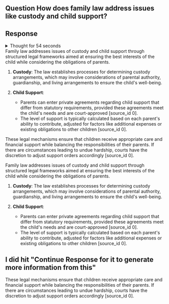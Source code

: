 ## Question How does family law address issues like custody and child support?

## Response

<details type="reasoning" done="true" duration="54">
<summary>Thought for 54 seconds</summary>
> Okay, so I need to figure out how family law addresses issues like custody and child support based on the given context. Let me start by reading through the context provided.
> 
> The first chunk mentions TITLE THREE OBLIGATION OF SUPPORT under 2017, c. 12, s. 37. It says that married or civil union spouses, and relatives in the direct line in the first degree, owe each other support. So, this is about mutual support obligations between spouses and close family members.
> 
> Looking at section 586, it talks about proceedings for the support of a minor child being instituted by various parties like the holder of parental authority, tutor, or someone with custody. It also mentions that a parent can file on behalf of an adult child who cannot support themselves, unless the child objects. That seems to outline who can bring a case for child support.
> 
> The next chunk under section 587 says parents can make private agreements about child support that differ from what's required by law, as long as the court is satisfied the child's needs are met. So, there's flexibility in agreements, but they have to be approved by the court.
> 
> In the third chunk, it refers back to 1996, c. 68, s. 1 and mentions that support from a parent for their child is based on their share of basic parental contribution, which can be adjusted if there are special expenses or if the parents have other obligations like supporting other children.
> 
> Putting this together, family law addresses custody by establishing who has the right to make decisions and where the child lives. For child support, it allows private agreements as long as they meet the child's needs, with court oversight. Courts can adjust support based on each parent's financial situation and other factors like additional expenses or other children they're supporting.
> 
> I should structure this in a clear way, maybe separating custody and child support into their own points. I'll need to cite the specific sections from the context where relevant.
</details>
Family law addresses issues of custody and child support through structured legal frameworks aimed at ensuring the best interests of the child while considering the obligations of parents. 

1. **Custody**: The law establishes processes for determining custody arrangements, which may involve considerations of parental authority, guardianship, and living arrangements to ensure the child's well-being.

2. **Child Support**:
   - Parents can enter private agreements regarding child support that differ from statutory requirements, provided these agreements meet the child's needs and are court-approved [source_id 0].
   - The level of support is typically calculated based on each parent's ability to contribute, adjusted for factors like additional expenses or existing obligations to other children [source_id 0].

These legal mechanisms ensure that children receive appropriate care and financial support while balancing the responsibilities of their parents. If there are circumstances leading to undue hardship, courts have the discretion to adjust support orders accordingly [source_id 0].
</think>


Family law addresses issues of custody and child support through structured legal frameworks aimed at ensuring the best interests of the child while considering the obligations of parents.

1. **Custody**: The law establishes processes for determining custody arrangements, which may involve considerations of parental authority, guardianship, and living arrangements to ensure the child's well-being.

2. **Child Support**:
   - Parents can enter private agreements regarding child support that differ from statutory requirements, provided these agreements meet the child's needs and are court-approved [source_id 0].
   - The level of support is typically calculated based on each parent's ability to contribute, adjusted for factors like additional expenses or existing obligations to other children [source_id 0].
  
  ## I did hit "Continue Response for it to generate more information from this"

These legal mechanisms ensure that children receive appropriate care and financial support while balancing the responsibilities of their parents. If there are circumstances leading to undue hardship, courts have the discretion to adjust support orders accordingly [source_id 0].

